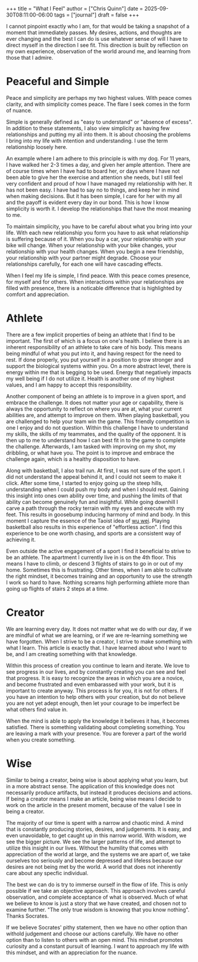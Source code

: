 +++
title = "What I Feel"
author = ["Chris Quinn"]
date = 2025-09-30T08:11:00-06:00
tags = ["journal"]
draft = false
+++

I cannot pinpoint exactly who I am, for that would be taking a snapshot of a moment that immediately passes. My desires, actions, and thoughts are ever changing and the best I can do is use whatever sense of will I have to direct myself in the direction I see fit. This direction is built by reflection on my own experience, observation of the world around me, and learning from those that I admire.


# Peaceful and Simple

Peace and simplicity are perhaps my two highest values. With peace comes clarity, and with simplicity comes peace. The flare I seek comes in the form of nuance.

Simple is generally defined as "easy to understand" or "absence of excess". In addition to these statements, I also view simplicity as having few relationships and putting my all into them. It is about choosing the problems I bring into my life with intention and understanding. I use the term relationship loosely here.

An example where I am adhere to this principle is with my dog. For 11 years, I have walked her 2-3 times a day, and given her ample attention. There are of course times when I have had to board her, or days where I have not been able to give her the exercise and attention she needs, but I still feel very confident and proud of how I have managed my relationship with her. It has not been easy. I have had to say no to things, and keep her in mind when making decisions. But it has been simple, I care for her with my all and the payoff is evident every day in our bond. This is how I know simplicity is worth it. I develop the relationships that have the most meaning to me.

To maintain simplicity, you have to be careful about what you bring into your life. With each new relationship you form you have to ask what relationship is suffering because of it. When you buy a car, your relationship with your bike will change. When your relationship with your bike changes, your relationship with your health changes. When you begin a new friendship, your relationship with your partner might degrade. Choose your relationships carefully, for each one will have cascading effects.

When I feel my life is simple, I find peace. With this peace comes presence, for myself and for others. When interactions within your relationships are filled with presence, there is a noticable difference that is highlighted by comfort and appreciation.


# Athlete

There are a few implicit properties of being an athlete that I find to be important. The first of which is a focus on one's health. I believe there is an inherent responsibility of an athlete to take care of his body. This means being mindful of what you put into it, and having respect for the need to rest. If done properly, you put yourself in a position to grow stronger and support the biological systems within you. On a more abstract level, there is energy within me that is begging to be used. Energy that negatively impacts my well being if I do not utilize it. Health is another one of my highest values, and I am happy to accept this responsibility.

Another component of being an athlete is to improve in a given sport, and embrace the challenge. It does not matter your age or capability, there is always the opportunity to reflect on where you are at, what your current abilities are, and attempt to improve on them. When playing basketball, you are challenged to help your team win the game. This friendly competition is one I enjoy and do not question. Within this challenge I have to understand my skills, the skills of my teammates, and the quality of the opponent. It is then up to me to understand how I can best fit in to the game to complete the challenge. Afterwards, I am tasked with improving on my shot, my dribbling, or what have you. The point is to improve and embrace the challenge again, which is a healthy disposition to have.

Along with basketball, I also trail run. At first, I was not sure of the sport. I did not understand the appeal behind it, and I could not seem to make it click. After some time, I started to enjoy going up the steep hills, understanding when I could push my body and when I should rest. Gaining this insight into ones own ability over time, and pushing the limits of that ability can become genuinely fun and insightful. While going downhill I carve a path through the rocky terrain with my eyes and execute with my feet. This results in goosebump inducing harmony of mind and body. In this moment I capture the essence of the Taoist idea of [wu wei](https://en.wikipedia.org/wiki/Wu_wei). Playing basketball also results in this experience of "effortless action". I find this experience to be one worth chasing, and sports are a consistent way of achieving it.

Even outside the active engagement of a sport I find it beneficial to strive to be an athlete. The apartment I currently live in is on the 4th floor. This means I have to climb, or descend 3 flights of stairs to go in or out of my home. Sometimes this is frustrating. Other times, when I am able to cultivate the right mindset, it becomes training and an opportunity to use the strength I work so hard to have. Nothing screams high performing athlete more than going up flights of stairs 2 steps at a time.


# Creator

We are learning every day. It does not matter what we do with our day, if we are mindful of what we are learning, or if we are re-learning something we have forgotten. When I strive to be a creator, I strive to make something with what I learn. This article is exactly that. I have learned about who I want to be, and I am creating something with that knowledge.

Within this process of creation you continue to learn and iterate. We love to see progress in our lives, and by constantly creating you can see and feel that progress. It is easy to recognize the areas in which you are a novice, and become frustrated and even embarassed with your work, but it is important to create anyway. This process is for you, it is not for others. If you have an intention to help others with your creation, but do not believe you are not yet adept enough, then let your courage to be imperfect be what others find value in.

When the mind is able to apply the knowledge it believes it has, it becomes satisfied. There is something validating about completing something. You are leaving a mark with your presence. You are forever a part of the world when you create something.


# Wise

Similar to being a creator, being wise is about applying what you learn, but in a more abstract sense. The application of this knowledge does not necessarily produce artifacts, but instead it produces decisions and actions. If being a creator means I make an article, being wise means I decide to work on the article in the present moment, because of the value I see in being a creator.

The majority of our time is spent with a narrow and chaotic mind. A mind that is constantly producing stories, desires, and judgements. It is easy, and even unavoidable, to get caught up in this narrow world. With wisdom, we see the bigger picture. We see the larger patterns of life, and attempt to utilize this insight in our lives. Without the humility that comes with appreciation of the world at large, and the systems we are apart of, we take ourselves too seriously and become depressed and lifeless because our desires are not being met by the world. A world that does not inherently care about any specfic individual.

The best we can do is try to immerse ourself in the flow of life. This is only possible if we take an objective approach. This approach involves careful observation, and complete acceptance of what is observed. Much of what we believe to know is just a story that we have created, and chosen not to examine further. "The only true wisdom is knowing that you know nothing". Thanks Socrates.

If we believe Socrates' pithy statement, then we have no other option than withold judgement and choose our actions carefully. We have no other option than to listen to others with an open mind. This mindset promotes curiosity and a constant pursuit of learning. I want to approach my life with this mindset, and with an appreciation for the nuance.
